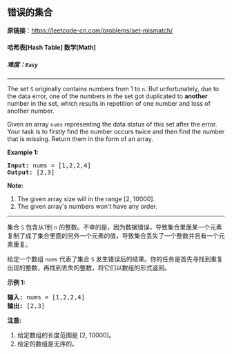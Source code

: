 ## 错误的集合

**原链接**：<https://leetcode-cn.com/problems/set-mismatch/>

#### 哈希表[Hash Table]    数学[Math]    

##### 难度：**`Easy`**

----- 
<p>
The set <code>S</code> originally contains numbers from 1 to <code>n</code>. But unfortunately, due to the data error, one of the numbers in the set got duplicated to <b>another</b> number in the set, which results in repetition of one number and loss of another number. 
</p>

<p>
Given an array <code>nums</code> representing the data status of this set after the error. Your task is to firstly find the number occurs twice and then find the number that is missing. Return them in the form of an array.
</p>


<p><b>Example 1:</b><br />
<pre>
<b>Input:</b> nums = [1,2,2,4]
<b>Output:</b> [2,3]
</pre>
</p>

<p><b>Note:</b><br>
<ol>
<li>The given array size will in the range [2, 10000].</li>
<li>The given array's numbers won't have any order.</li>
</ol>
</p>

----- 
<p>集合 <code>S</code> 包含从1到&nbsp;<code>n</code>&nbsp;的整数。不幸的是，因为数据错误，导致集合里面某一个元素复制了成了集合里面的另外一个元素的值，导致集合丢失了一个整数并且有一个元素重复。</p>

<p>给定一个数组 <code>nums</code> 代表了集合 <code>S</code> 发生错误后的结果。你的任务是首先寻找到重复出现的整数，再找到丢失的整数，将它们以数组的形式返回。</p>

<p><strong>示例 1:</strong></p>

<pre>
<strong>输入:</strong> nums = [1,2,2,4]
<strong>输出:</strong> [2,3]
</pre>

<p><strong>注意:</strong></p>

<ol>
	<li>给定数组的长度范围是&nbsp;[2, 10000]。</li>
	<li>给定的数组是无序的。</li>
</ol>

